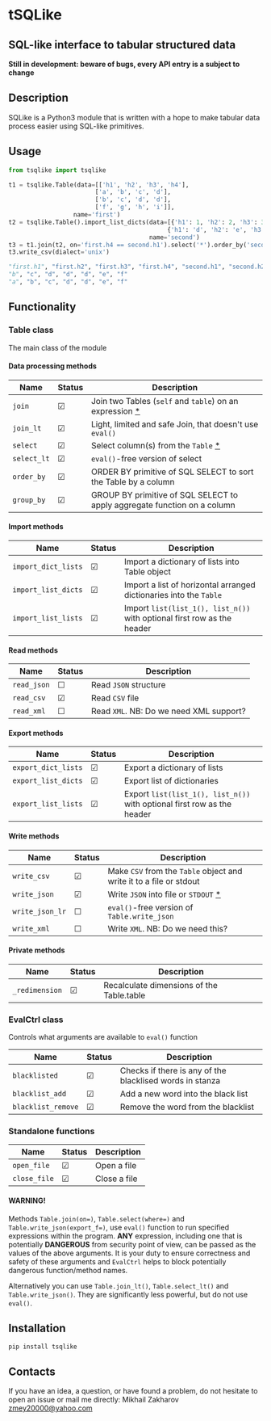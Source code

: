 # tSQLike
## SQL-like interface to tabular structured data

**Still in development: beware of bugs, every API entry is a subject to change**

## Description

SQLike is a Python3 module that is written with a hope to make tabular data process easier using SQL-like primitives. 

## Usage

```Python
from tsqlike import tsqlike

t1 = tsqlike.Table(data=[['h1', 'h2', 'h3', 'h4'],
                        ['a', 'b', 'c', 'd'],
                        ['b', 'c', 'd', 'd'],
                        ['f', 'g', 'h', 'i']],
                  name='first')
t2 = tsqlike.Table().import_list_dicts(data=[{'h1': 1, 'h2': 2, 'h3': 3},
                                            {'h1': 'd', 'h2': 'e', 'h3': 'f'}],
                                       name='second')
t3 = t1.join(t2, on='first.h4 == second.h1').select('*').order_by('second.h2', direction=tsqlike.ORDER_BY_DEC)
t3.write_csv(dialect='unix')

"first.h1", "first.h2", "first.h3", "first.h4", "second.h1", "second.h2", "second.h3"
"b", "c", "d", "d", "d", "e", "f"
"a", "b", "c", "d", "d", "e", "f"
```

## Functionality

### Table class
The main class of the module 

#### Data processing methods
| Name        | Status  | Description                                                              |
|-------------|---------|--------------------------------------------------------------------------|
| `join`      | &#9745; | Join two Tables (`self` and `table`) on an expression [*](#Warning)      |
| `join_lt`   | &#9745; | Light, limited and safe Join, that doesn't use `eval()`                  |
| `select`    | &#9745; | Select column(s) from the `Table` [*](#Warning)                          |
| `select_lt` | &#9745; | `eval()`-free version of select                                          |
| `order_by`  | &#9745; | ORDER BY primitive of SQL SELECT to sort the Table by a column           |
| `group_by`  | &#9745; | GROUP BY primitive of SQL SELECT to apply aggregate function on a column |

#### Import methods
| Name                | Status  | Description                                                             |
|---------------------|---------|-------------------------------------------------------------------------|
| `import_dict_lists` | &#9745; | Import a dictionary of lists into Table object                          | 
| `import_list_dicts` | &#9745; | Import a list of horizontal arranged dictionaries into the `Table`      |
| `import_list_lists` | &#9745; | Import `list(list_1(), list_n())` with optional first row as the header |

#### Read methods
| Name        | Status  | Description                             |
|-------------|---------|-----------------------------------------|
| `read_json` | &#9744; | Read `JSON` structure                   |
| `read_csv`  | &#9745; | Read `CSV` file                         |
| `read_xml`  | &#9744; | Read `XML`. NB: Do we need XML support? |

#### Export methods
| Name                | Status  | Description                                                             |
|---------------------|---------|-------------------------------------------------------------------------|
| `export_dict_lists` | &#9745; | Export a dictionary of lists                                            |
| `export_list_dicts` | &#9745; | Export list of dictionaries                                             |
| `export_list_lists` | &#9745; | Export `list(list_1(), list_n())` with optional first row as the header |

#### Write methods
| Name            | Status  | Description                                                         |
|-----------------|---------|---------------------------------------------------------------------|
| `write_csv`     | &#9745; | Make `CSV` from the `Table` object and write it to a file or stdout |
| `write_json`    | &#9745; | Write `JSON` into file or `STDOUT` [*](#Warning)                    |
| `write_json_lr` | &#9744; | `eval()`-free version of `Table.write_json`                         |
| `write_xml`     | &#9744; | Write `XML`. NB: Do we need this?                                   |

#### Private methods
| Name           | Status  | Description                               |
|----------------|---------|-------------------------------------------|
| `_redimension` | &#9745; | Recalculate dimensions of the Table.table |


### EvalCtrl class
Controls what arguments are available to `eval()` function

| Name               | Status  | Description                                              |
|--------------------|---------|----------------------------------------------------------|
| `blacklisted`      | &#9745; | Checks if there is any of the blacklised words in stanza |
| `blacklist_add`    | &#9745; | Add a new word into the black list                       |
| `blacklist_remove` | &#9745; | Remove the word from the blacklist                       |

### Standalone functions
| Name         | Status  | Description  |
|--------------|---------|--------------|
| `open_file`  | &#9745; | Open a file  |
| `close_file` | &#9745; | Close a file |


#### WARNING!
Methods `Table.join(on=)`, `Table.select(where=)` and `Table.write_json(export_f=)`, use `eval()` function 
to run specified expressions within the program. **ANY** expression, including one that is potentially **DANGEROUS** 
from security point of view, can be passed as the values of the above arguments. It is your duty to ensure correctness
and safety of these arguments and `EvalCtrl` helps to block potentially dangerous function/method names. 

Alternatively you can use `Table.join_lt()`, `Table.select_lt()` and `Table.write_json()`. They are significantly less
powerful, but do not use `eval()`.

## Installation

```
pip install tsqlike
```

## Contacts
If you have an idea, a question, or have found a problem, do not hesitate to open an issue or mail me directly: 
Mikhail Zakharov <zmey20000@yahoo.com>
